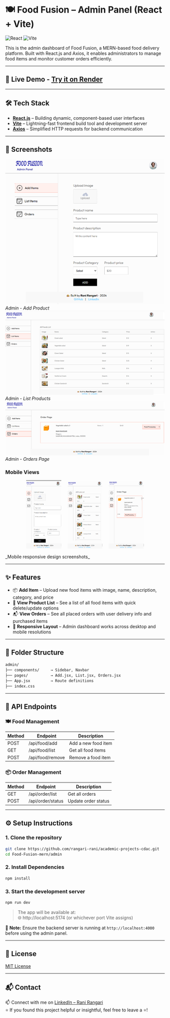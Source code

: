 # 🍽️ Food Fusion – Admin Panel (React + Vite)

![React](https://img.shields.io/badge/React-20232A?style=for-the-badge&logo=react&logoColor=61DAFB)
![Vite](https://img.shields.io/badge/Vite-646CFF?style=for-the-badge&logo=vite&logoColor=white)

This is the admin dashboard of Food Fusion, a MERN-based food delivery platform. Built with React.js and Axios, it enables administrators to manage food items and monitor customer orders efficiently.

---

## 🚀 Live Demo - [Try it on Render](https://food-ordering-admin-j5fg.onrender.com/add)  

---

## 🛠️ Tech Stack

- [**React.js**](https://reactjs.org/) – Building dynamic, component-based user interfaces  
- [**Vite**](https://vitejs.dev/) – Lightning-fast frontend build tool and development server  
- [**Axios**](https://axios-http.com/) – Simplified HTTP requests for backend communication

---

## 📸 Screenshots

![Home Page](https://github.com/rangari-rani/academic-projects-cdac/blob/50bc1df420561d5193461c74d14bcd5c80c860ef/Food-Fusion-mern/admin_add.png)
_Admin - Add Product_
![Collection Page](https://github.com/rangari-rani/academic-projects-cdac/blob/50bc1df420561d5193461c74d14bcd5c80c860ef/Food-Fusion-mern/admin_list.png)
_Admin - List Products_
![Product Page](https://github.com/rangari-rani/academic-projects-cdac/blob/50bc1df420561d5193461c74d14bcd5c80c860ef/Food-Fusion-mern/admin_orders.png)
_Admin - Orders Page_  

### Mobile Views
<p align="center">
  <img src="https://github.com/rangari-rani/academic-projects-cdac/blob/50bc1df420561d5193461c74d14bcd5c80c860ef/Food-Fusion-mern/admin_add_mobile.png" alt="Mobile Product List" width="22%">
  &nbsp;&nbsp;&nbsp;
  <img src="https://github.com/rangari-rani/academic-projects-cdac/blob/50bc1df420561d5193461c74d14bcd5c80c860ef/Food-Fusion-mern/admin_list_mobile.png" alt="Mobile Product View" width="22%">
  &nbsp;&nbsp;&nbsp;
  <img src="https://github.com/rangari-rani/academic-projects-cdac/blob/50bc1df420561d5193461c74d14bcd5c80c860ef/Food-Fusion-mern/admin_orders_mobile.png" alt="Mobile Login" width="22%">
  
</p>
_Mobile responsive design screenshots_

---

## ✨ Features

- 📦 **Add Item** – Upload new food items with image, name, description, category, and price
- 🧾 **View Product List** – See a list of all food items with quick delete/update options
- 📬 **View Orders** – See all placed orders with user delivery info and purchased items
- 📱 **Responsive Layout** – Admin dashboard works across desktop and mobile resolutions

---

## 📂 Folder Structure

```bash
admin/
├── components/     → Sidebar, Navbar
├── pages/          → Add.jsx, List.jsx, Orders.jsx
├── App.jsx         → Route definitions
├── index.css
```

---

## 📮 API Endpoints

### 🍽️ Food Management

| Method | Endpoint           | Description           |
|--------|--------------------|-----------------------|
| POST   | /api/food/add      | Add a new food item   |
| GET    | /api/food/list     | Get all food items    |
| POST   | /api/food/remove   | Remove a food item    |

### 📦 Order Management

| Method | Endpoint             | Description                    |
|--------|----------------------|--------------------------------|
| GET    | /api/order/list      | Get all orders                 |
| POST   | /api/order/status    | Update order status            |

---

## ⚙️ Setup Instructions

### 1. Clone the repository

```bash
git clone https://github.com/rangari-rani/academic-projects-cdac.git
cd Food-Fusion-mern/admin
```

### 2. Install Dependencies

```bash
npm install
```

### 3. Start the development server

```bash
npm run dev
```

> The app will be available at:  
> 🌐 http://localhost:5174 (or whichever port Vite assigns)  

🔗 **Note:** Ensure the backend server is running at `http://localhost:4000` before using the admin panel.  

---

## 📜 License

[MIT License](LICENSE)

---

## 📬 Contact
     
📫 Connect with me on [LinkedIn – Rani Rangari](https://www.linkedin.com/in/rani-rangari/)   
⭐ If you found this project helpful or insightful, feel free to leave a ⭐!  

